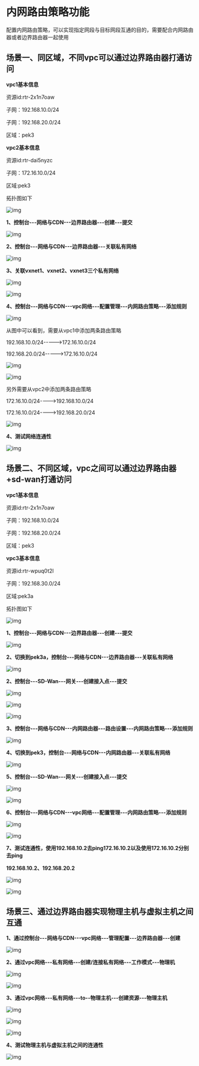 ---
---

# 内网路由策略功能

配置内网路由策略，可以实现指定网段与目标网段互通的目的，需要配合内网路由器或者边界路由器一起使用

## 场景一、同区域，不同vpc可以通过边界路由器打通访问

**vpc1基本信息**                                                          

资源id:rtr-2x1n7oaw

子网：192.168.10.0/24

子网：192.168.20.0/24

区域：pek3

**vpc2基本信息**

资源id:rtr-dai5nyzc

子网：172.16.10.0/24

区域:pek3

拓扑图如下

![img](../_images/image-1570522373177.png)

**1、控制台---网络与CDN---边界路由器---创建---提交**

![img](../_images/image-1570522374587.png)

**2、控制台---网络与CDN---边界路由器---关联私有网络**

![img](../_images/image-1570522376213.png)

**3、关联vxnet1、vxnet2、vxnet3三个私有网络**

![img](../_images/image-1570522377551.png)

![img](../_images/image-1570522379108.png)

**4、控制台---网络与CDN---vpc网络---配置管理---内网路由策略---添加规则**

![img](../_images/image-1570522380489.png)

从图中可以看到，需要从vpc1中添加两条路由策略

192.168.10.0/24----->172.16.10.0/24

192.168.20.0/24----->172.16.10.0/24

![img](../_images/image-1570522382226.png)

![img](../_images/image-1570522383525.png)

另外需要从vpc2中添加两条路由策略

172.16.10.0/24---->192.168.10.0/24

172.16.10.0/24---->192.168.20.0/24

![img](../_images/image-1570522384867.png)

 

**4、测试网络连通性**

![img](../_images/image-1570522386256.png)

## 场景二、不同区域，vpc之间可以通过边界路由器+sd-wan打通访问

**vpc1基本信息**                                                          

资源id:rtr-2x1n7oaw

子网：192.168.10.0/24

子网：192.168.20.0/24

区域：pek3

**vpc3基本信息**

资源id:rtr-wpuq0t2l

子网：192.168.30.0/24

区域:pek3a

拓扑图如下

![img](../_images/image-1570522395984.png)

**1、控制台---网络与CDN---边界路由器---创建---提交**

![img](../_images/image-1570522397369.png)

**2、切换到pek3a，控制台---网络与CDN---边界路由器---关联私有网络**

![img](../_images/image-1570522399231.png)

**2、控制台---SD-Wan---网关---创建接入点---提交**

![img](../_images/image-1570522403538.png)

![img](../_images/image-1570522405387.png)

![img](../_images/image-1570522407369.png)

**3、控制台---网络与CDN---内网路由器---路由设置---内网路由策略---添加规则**

![img](../_images/image-1570522409175.png)

**4、切换到pek3，控制台---网络与CDN---内网路由器---关联私有网络**

![img](../_images/image-1570522410786.png)

**5、控制台---SD-Wan---网关---创建接入点---提交**

![img](../_images/image-1570522412312.png)

![img](../_images/image-1570522414262.png)

**6、控制台---网络与CDN---vpc网络---配置管理---内网路由策略---添加规则**

![img](../_images/image-1570522416227.png)

 

![img](../_images/image-1570522417758.png)

**7、测试连通性，使用192.168.10.2去ping172.16.10.2以及使用172.16.10.2分别去ping**

**192.168.10.2、192.168.20.2**

![img](../_images/image-1570522419595.png)

![img](../_images/image-1570522421426.png)

##  场景三、通过边界路由器实现物理主机与虚拟主机之间互通

**1、通过控制台---网络与CDN---vpc网络---管理配置---边界路由器---创建**

![img](../_images/image-1570522423327.png)

**2、通过vpc网络---私有网络---创建/连接私有网络---工作模式---物理机**

![img](../_images/image-1570522424945.png)

![img](../_images/image-1570522429941.png)

**3、通过vpc网络---私有网络---to--物理主机---创建资源---物理主机**

![img](../_images/image-1570522431579.png)

![img](../_images/image-1570522432871.png)

![img](../_images/image-1570522434232.png)

**4、测试物理主机与虚拟主机之间的连通性**

![img](../_images/image-1570522435566.png)

 
